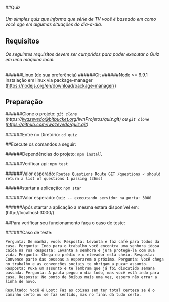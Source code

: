 ##Quiz
###### Um simples quiz que informa que série de TV você é baseado em como você age em algumas situações do dia-a-dia.

## Requisitos
###### Os seguintes requisitos devem ser cumpridos para poder executar o Quiz em uma máquina local:
######Linux (de sua preferência)
######Git
######Node >= 6.9.1 Instalação em linux via package-manager (https://nodejs.org/en/download/package-manager/)


## Preparação

######Clone o projeto:
*`git clone` (https://lwazevedo@bitbucket.org/lwnProjetos/quiz.git)* 
*ou* 
*`git clone` (https://github.com/lwazevedo/quiz.git)*

######Entre no Diretório: `cd quiz`

##Execute os comandos a seguir:

######Dependências do projeto: `npm install`

######Verificar api: `npm test`

######Valor esperado: `Routes Questions Route GET /questions ✓ should return a list of questions 1 passing (36ms)` 

######startar a aplicação: `npm star`

######Valor esperado: `Quiz -- executando servidor na porta: 3000`

######Após startar a aplicação a mesma estara disponível em: (http://localhost:3000/)


##Para verificar seu funcionamento faça o caso de teste: 

######Caso de teste: 

`Pergunta: De manhã, você:
 Resposta: Levanta e faz café para todos da casa.
 Pergunta: Indo para o trabalho você encontra uma senhora idosa caída na rua
 Resposta: Levanta a senhora e jura protegê-la com sua vida.
 Pergunta: Chega no prédio e o elevador está cheio.
 Resposta: Convence parte das pessoas a esperarem o próximo.
 Pergunta: Você chega no trabalho e as convenções sociais te obrigam a puxar assunto.
 Resposta: Puxa um assunto e te lembram que já foi discutido semana passada.
 Pergunta: A pauta pegou o dia todo, mas você está indo para casa.
 Resposta: No ponto de ônibus mais uma vez, espero não errar a linha de novo.`


`Resultado: Você é Lost: Faz as coisas sem ter total certeza se é o caminho certo ou se faz sentido, mas no final dá tudo certo.`


 